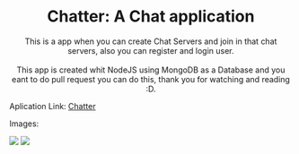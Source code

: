 <h1 style=text-align:center>Chatter: A Chat application</h1>

<p style=text-align:center>This is a app when you can create Chat Servers and join in that chat servers, also you can register and login user.
<br>
<br>
This app is created whit NodeJS using MongoDB as a Database and you eant to do pull request you can do this, thank you for watching and reading :D.
</p>

<p>Aplication Link: <a href=https://chatter-hand.herokuapp.com/>Chatter</a></p>

Images:

<img src=https://res.cloudinary.com/dtyobwis5/image/upload/v1607125606/Chatter/Screenshot_2020-12-04_194625_wvmmhs.png/>
<img src=https://res.cloudinary.com/dtyobwis5/image/upload/v1607125726/Chatter/Screenshot_2020-12-04_194815_ufhx6v.png/>

